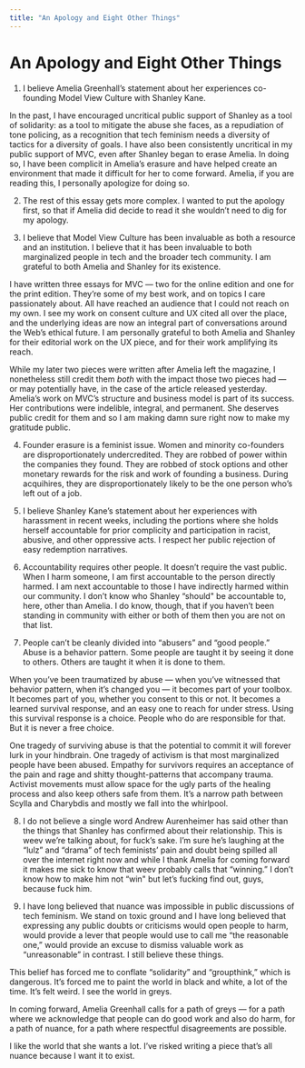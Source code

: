 ```yaml
---
title: "An Apology and Eight Other Things"
---
```


An Apology and Eight Other Things
=================================

1. I believe Amelia Greenhall’s statement about her experiences co-founding Model View Culture with Shanley Kane.

In the past, I have encouraged uncritical public support of Shanley as a tool of solidarity: as a tool to mitigate the abuse she faces, as a repudiation of tone policing, as a recognition that tech feminism needs a diversity of tactics for a diversity of goals. I have also been consistently uncritical in my public support of MVC, even after Shanley began to erase Amelia. In doing so, I have been complicit in Amelia’s erasure and have helped create an environment that made it difficult for her to come forward. Amelia, if you are reading this, I personally apologize for doing so.

2. The rest of this essay gets more complex. I wanted to put the apology first, so that if Amelia did decide to read it she wouldn’t need to dig for my apology.

3. I believe that Model View Culture has been invaluable as both a resource and an institution. I believe that it has been invaluable to both marginalized people in tech and the broader tech community. I am grateful to both Amelia and Shanley for its existence.

I have written three essays for MVC — two for the online edition and one for the print edition. They’re some of my best work, and on topics I care passionately about. All have reached an audience that I could not reach on my own. I see my work on consent culture and UX cited all over the place, and the underlying ideas are now an integral part of conversations around the Web’s ethical future. I am personally grateful to both Amelia and Shanley for their editorial work on the UX piece, and for their work amplifying its reach.

While my later two pieces were written after Amelia left the magazine, I nonetheless still credit them *both* with the impact those two pieces had — or may potentially have, in the case of the article released yesterday. Amelia’s work on MVC’s structure and business model is part of its success. Her contributions were indelible, integral, and permanent. She deserves public credit for them and so I am making damn sure right now to make my gratitude public.

4. Founder erasure is a feminist issue. Women and minority co-founders are disproportionately undercredited. They are robbed of power within the companies they found. They are robbed of stock options and other monetary rewards for the risk and work of founding a business. During acquihires, they are disproportionately likely to be the one person who’s left out of a job.

5. I believe Shanley Kane’s statement about her experiences with harassment in recent weeks, including the portions where she holds herself accountable for prior complicity and participation in racist, abusive, and other oppressive acts. I respect her public rejection of easy redemption narratives.

6. Accountability requires other people. It doesn’t require the vast public. When I harm someone, I am first accountable to the person directly harmed. I am next accountable to those I have indirectly harmed within our community. I don’t know who Shanley “should" be accountable to, here, other than Amelia. I do know, though, that if you haven’t been standing in community with either or both of them then you are not on that list.

7. People can’t be cleanly divided into “abusers” and “good people.” Abuse is a behavior pattern. Some people are taught it by seeing it done to others. Others are taught it when it is done to them.

When you’ve been traumatized by abuse — when you’ve witnessed that behavior pattern, when it’s changed you — it becomes part of your toolbox. It becomes part of you, whether you consent to this or not. It becomes a learned survival response, and an easy one to reach for under stress. Using this survival response is a choice. People who do are responsible for that. But it is never a free choice.

One tragedy of surviving abuse is that the potential to commit it will forever lurk in your hindbrain. One tragedy of activism is that most marginalized people have been abused. Empathy for survivors requires an acceptance of the pain and rage and shitty thought-patterns that accompany trauma. Activist movements must allow space for the ugly parts of the healing process and also keep others safe from them. It’s a narrow path between Scylla and Charybdis and mostly we fall into the whirlpool.

8. I do not believe a single word Andrew Aurenheimer has said other than the things that Shanley has confirmed about their relationship. This is weev we’re talking about, for fuck’s sake. I’m sure he’s laughing at the “lulz” and “drama” of tech feminists’ pain and doubt being spilled all over the internet right now and while I thank Amelia for coming forward it makes me sick to know that weev probably calls that “winning.” I don’t know how to make him not “win" but let’s fucking find out, guys, because fuck him.

9. I have long believed that nuance was impossible in public discussions of tech feminism. We stand on toxic ground and I have long believed that expressing any public doubts or criticisms would open people to harm, would provide a lever that people would use to call me “the reasonable one,” would provide an excuse to dismiss valuable work as “unreasonable” in contrast. I still believe these things.

This belief has forced me to conflate “solidarity” and “groupthink,” which is dangerous. It’s forced me to paint the world in black and white, a lot of the time. It’s felt weird. I see the world in greys.

In coming forward, Amelia Greenhall calls for a path of greys — for a path where we acknowledge that people can do good work and also do harm, for a path of nuance, for a path where respectful disagreements are possible.

I like the world that she wants a lot. I’ve risked writing a piece that’s all nuance because I want it to exist. 